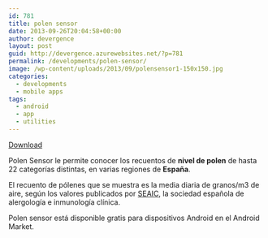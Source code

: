 ```yaml
---
id: 781
title: polen sensor
date: 2013-09-26T20:04:58+00:00
author: devergence
layout: post
guid: http://devergence.azurewebsites.net/?p=781
permalink: /developments/polen-sensor/
image: /wp-content/uploads/2013/09/polensensor1-150x150.jpg
categories:
  - developments
  - mobile apps
tags:
  - android
  - app
  - utilities
---
```

<div class="postlinks">
  <a class="downloadgoogle" href="https://market.android.com/details?id=com.devergence.polensensor" target="_blank" rel="nofollow">Download</a>
</div>

Polen Sensor le permite conocer los recuentos de **nivel de polen** de hasta 22 categorías distintas, en varias regiones de **España**.

El recuento de pólenes que se muestra es la media diaria de granos/m3 de aire, según los valores publicados por <a title="SEAIC" href="http://www.seaic.org/" rel="nofollow">SEAIC</a>, la sociedad española de alergología e inmunología clínica.

<div class="more">
</div>

<!--more-->

Polen sensor está disponible gratis para dispositivos Android en el Android Market.